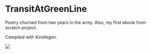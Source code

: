 # TransitAtGreenLine
Poetry churned from two years in the army. Also, my first ebook from scratch project.

Compiled with Kindlegen.

![](https://cloud.githubusercontent.com/assets/9943208/20649895/5f5ca05c-b504-11e6-9ea5-5a8610ac53a4.jpg)
